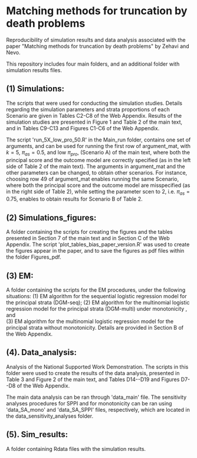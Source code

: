 Matching methods for truncation by death problems
================


Reproducibility of simulation results and data analysis associated with the paper "Matching methods for truncation by death problems" by Zehavi and Nevo.

This repository includes four main folders, and an additional folder with simulation results files.


(1) Simulations:
-----------------

The scripts that were used for conducting the simulation studies.
Details regarding the simulation parameters and strata proportions of each Scenario are given in Tables C2-C8 of the Web Appendix.
Results of the simulation studies are presented in Figure 1 and Table 2 of the main text, and in Tables C9-C13 and Figures C1-C6 of the Web Appendix.

The script 'run_5X_low_pro_50.R' in the Main_run folder, contains one set of arguments, and can be used for running the first row of argument_mat, with $k=5$, $\pi_{as} = 0.5$, and low $\pi_{pro}$, (Scenario A) of the main text, where both the principal score and the outcome model are correctly specified (as in the left side of Table 2 of the main text).
The arguments in argument_mat and the other parameters can be changed, to obtain other scenarios.
For instance, choosing row 49 of argument_mat enables running the same Scenario,
where both the principal score and the outcome model are misspecified (as in the right side of Table 2), 
while setting the parameter scen to 2, i.e. $\pi_{as} = 0.75$, enables to obtain results for Scenario B of Table 2.


(2) Simulations_figures:
----------------------------------

A folder containing the scripts for creating the figures and the tables presented in Section 7 of the main text and in Section C of the Web Appendix.
The script 'plot_tables_bias_paper_version.R' was used to create the figures appear in the paper,
and to save the figures as pdf files within the folder Figures_pdf.

(3) EM:
----------------------------------

A folder containing the scripts for the EM procedures, under the following situations: 
(1) EM algorithm for the sequential logistic regression model for the principal strata (DGM-seq);
(2) EM algorithm for the multinomial logistic regression model for the principal strata (DGM-multi) under monotonicity , and  
(3) EM algorithm for the multinomial logistic regression model for the principal strata without monotonicity.
Details are provided in Section B of the Web Appendix.


(4). Data_analysis:
----------------------------------

Analysis of the National Supported Work Demonstration.
The scripts in this folder were used to create the results of the data analysis,
presented in Table 3 and Figure 2 of the main text, and Tables D14--D19 and Figures D7--D8 of the Web Appendix.

The main data analysis can be ran through 'data_main' file.
The sensitivity analyses procedures for SPPI and for monotonicity can be ran using 'data_SA_mono' and 'data_SA_SPPI' files, respectively, which are located in the data_sensitivity_analyses folder.


(5). Sim_results:
----------------------------------
A folder containing Rdata files with the simulation results.

 









